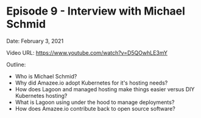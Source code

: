 # Episode 9 - Interview with Michael Schmid

Date: February 3, 2021

Video URL: https://www.youtube.com/watch?v=D5QOwhLE3mY

Outline:

  - Who is Michael Schmid?
  - Why did Amazee.io adopt Kubernetes for it's hosting needs?
  - How does Lagoon and managed hosting make things easier versus DIY Kubernetes hosting?
  - What is Lagoon using under the hood to manage deployments?
  - How does Amazee.io contribute back to open source software?
